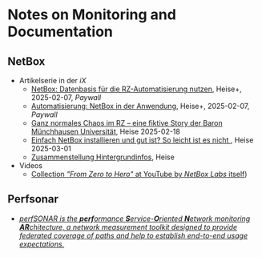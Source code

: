 # Notes on Monitoring and Documentation

## NetBox
- Artikelserie in der *iX*
  - [NetBox: Datenbasis für die RZ-Automatisierung nutzen](https://www.heise.de/hintergrund/NetBox-Datenbasis-fuer-die-RZ-Automatisierung-nutzen-10270025.html?seite=all), Heise+, 2025-02-07, *Paywall*
  - [Automatisierung: NetBox in der Anwendung](https://www.heise.de/hintergrund/Automatisierung-NetBox-in-der-Anwendung-10272371.html?seite=all), Heise+, 2025-02-07, *Paywall*
  - [Ganz normales Chaos im RZ – eine fiktive Story der Baron Münchhausen Universität](https://www.heise.de/hintergrund/Ganz-normales-Chaos-im-RZ-eine-fiktive-Story-der-Baron-Muenchhausen-Universitaet-10298053.html?seite=all), Heise 2025-02-18
  - [Einfach NetBox installieren und gut ist? So leicht ist es nicht ](https://www.heise.de/hintergrund/Mit-NetBox-raus-aus-dem-Chaos-die-Reise-der-BM-Uni-geht-weiter-10299723.html?seite=all), Heise 2025-03-01
  - [Zusammenstellung Hintergrundinfos](https://www.heise.de/select/ix/2025/3/softlinks/zmch?wt_mc=pred.red.ix.ix032025.058.softlink.softlink), Heise
- Videos
  - [Collection *"From Zero to Hero"* at YouTube by *NetBox Labs* itself](https://www.youtube.com/watch?v=zT82jOUCcW4&list=PL7sEPiUbBLo_iTds-NV-9Tu05Gg2Aj8N7))

## Perfsonar
- [*perfSONAR is the **perf**ormance **S**ervice-**O**riented **N**etwork monitoring **AR**chitecture, a network measurement toolkit designed to provide federated coverage of paths and help to establish end-to-end usage expectations.*](https://docs.perfsonar.net/install_options.html)

